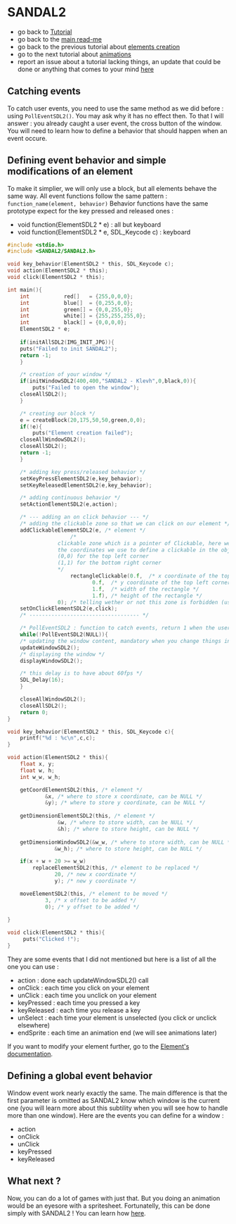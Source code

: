# SANDAL2

* go back to [Tutorial](Tutorial.md)
* go back to the [main read-me](../README.md)
* go back to the previous tutorial about [elements creation](element.md)
* go to the next tutorial about [animations](animations.md)
* report an issue about a tutorial lacking things, an update that could be done or anything that comes to your mind [here](https://github.com/Klevh/SANDAL2/issues/new)

## Catching events

To catch user events, you need to use the same method as we did before : using `PollEventSDL2()`.
You may ask why it has no effect then. To that I will answer : you already caught a user event, the cross button of the window.
You will need to learn how to define a behavior that should happen when an event occure.

## Defining event behavior and simple modifications of an element

To make it simplier, we will only use a block, but all elements behave the same way.
All event functions follow the same pattern :
`function_name(element, behavior)`
Behavior functions have the same prototype expect for the key pressed and released ones :
* void function(ElementSDL2 * e) : all but keyboard
* void function(ElementSDL2 * e, SDL_Keycode c) : keyboard

```c
#include <stdio.h>
#include <SANDAL2/SANDAL2.h>

void key_behavior(ElementSDL2 * this, SDL_Keycode c);
void action(ElementSDL2 * this);
void click(ElementSDL2 * this);

int main(){
    int           red[]   = {255,0,0,0};
    int           blue[]  = {0,255,0,0};
    int           green[] = {0,0,255,0};
    int           white[] = {255,255,255,0};
    int           black[] = {0,0,0,0};
    ElementSDL2 * e;
    
    if(initAllSDL2(IMG_INIT_JPG)){
	puts("Failed to init SANDAL2");
	return -1;
    }

    /* creation of your window */
    if(initWindowSDL2(400,400,"SANDAL2 - Klevh",0,black,0)){
        puts("Failed to open the window");
	closeAllSDL2();
    }

    /* creating our block */
    e = createBlock(20,175,50,50,green,0,0);
    if(!e){
        puts("Element creation failed");
	closeAllWindowSDL2();
	closeAllSDL2();
	return -1;
    }

    /* adding key press/released behavior */
    setKeyPressElementSDL2(e,key_behavior);
    setKeyReleasedElementSDL2(e,key_behavior);

    /* adding continuous behavior */
    setActionElementSDL2(e,action);

    /* --- adding an on click behavior --- */
    /* adding the clickable zone so that we can click on our element */
    addClickableElementSDL2(e, /* element */
    			    /*
				clickable zone which is a pointer of Clickable, here we use a rectangle clickable
				the coordinates we use to define a clickable in the object are :
				(0,0) for the top left corner
				(1,1) for the bottom right corner
			    */
    			    rectangleClickable(0.f,  /* x coordinate of the top left corner of the rectangle clickable zone */
					       0.f,  /* y coordinate of the top left corner of the rectangle clickable zone */
					       1.f,  /* width of the rectangle */
					       1.f), /* height of the rectangle */
			    0); /* telling wether or not this zone is forbidden (used to add unclickable holes in a clickable zone) */
    setOnClickElementSDL2(e,click);
    /* ----------------------------------- */

    /* PollEventSDL2 : function to catch events, return 1 when the user clicked on the cross to close the window, we will speak about it later */
    while(!PollEventSDL2(NULL)){ 
	/* updating the window content, mandatory when you change things in your window while running */
	updateWindowSDL2();
	/* displaying the window */
	displayWindowSDL2();

	/* this delay is to have about 60fps */
	SDL_Delay(16);
    }

    closeAllWindowSDL2();
    closeAllSDL2();
    return 0;
}

void key_behavior(ElementSDL2 * this, SDL_Keycode c){
    printf("%d : %c\n",c,c);
}

void action(ElementSDL2 * this){
    float x, y;
    float w, h;
    int w_w, w_h;

    getCoordElementSDL2(this, /* element */
			&x, /* where to store x coordinate, can be NULL */
			&y); /* where to store y coordinate, can be NULL */
			
    getDimensionElementSDL2(this, /* element */
			    &w, /* where to store width, can be NULL */
			    &h); /* where to store height, can be NULL */
			    
    getDimensionWindowSDL2(&w_w, /* where to store width, can be NULL */
			   &w_h); /* where to store height, can be NULL */

    if(x + w + 20 >= w_w)
        replaceElementSDL2(this, /* element to be replaced */
			   20, /* new x coordinate */
			   y); /* new y coordinate */

    moveElementSDL2(this, /* element to be moved */
		    3, /* x offset to be added */
		    0); /* y offset to be added */
	
}

void click(ElementSDL2 * this){
     puts("Clicked !");
}
```
They are some events that I did not mentioned but here is a list of all the one you can use :
* action : done each updateWindowSDL2() call
* onClick : each time you click on your element
* unClick : each time you unclick on your element
* keyPressed : each time you pressed a key
* keyReleased : each time you release a key
* unSelect : each time your element is unselected (you click or unclick elsewhere)
* endSprite : each time an animation end (we will see animations later)


If you want to modify your element further, go to the [Element's documentation](https://klevh.github.io/SANDAL2_Documentation/ElementSDL2_8h.html).

## Defining a global event behavior

Window event work nearly exactly the same. The main difference is that the first parameter is omitted as SANDAL2 know which window is the current one (you will learn more about this subtility when you will see how to handle more than one window).
Here are the events you can define for a window :
* action
* onClick
* unClick
* keyPressed
* keyReleased

## What next ?

Now, you can do a lot of games with just that. But you doing an animation would be an eyesore with a spritesheet. Fortunatelly, this can be done simply with SANDAL2 ! You can learn how [here](animations.md).